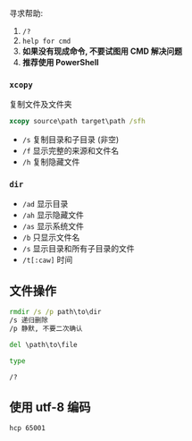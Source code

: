 寻求帮助: 
1. `/?`
2. `help for cmd`
3. **如果没有现成命令, 不要试图用 CMD 解决问题**
4. **推荐使用 PowerShell**

### `xcopy`

复制文件及文件夹

```cmd
xcopy source\path target\path /sfh 
```

- `/s` 复制目录和子目录 (非空)
- `/f` 显示完整的来源和文件名
- `/h` 复制隐藏文件

### `dir`

- `/ad` 显示目录
- `/ah` 显示隐藏文件
- `/as` 显示系统文件
- `/b` 只显示文件名
- `/s` 显示目录和所有子目录的文件
- `/t[:caw]` 时间

## 文件操作

```cmd
rmdir /s /p path\to\dir
/s 递归删除
/p 静默, 不要二次确认

del \path\to\file

type 

/?
```

## 使用 utf-8 编码

`hcp 65001`
